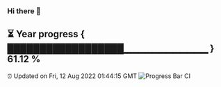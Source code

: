 ### Hi there 👋
⏳ Year progress { ██████████████████▁▁▁▁▁▁▁▁▁▁▁▁ } 61.12 %
---
⏰ Updated on Fri, 12 Aug 2022 01:44:15 GMT
![Progress Bar CI](https://github.com/liununu/liununu/workflows/Progress%20Bar%20CI/badge.svg)
